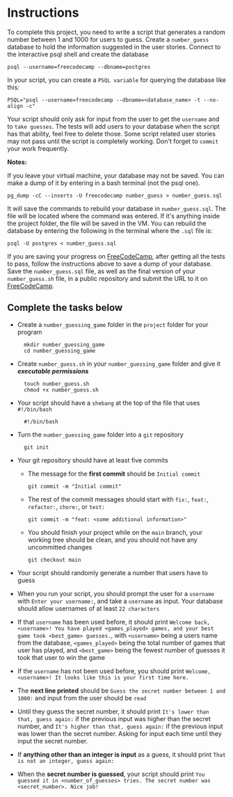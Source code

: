 # Instructions

To complete this project, you need to write a script that generates a random number between 1 and 1000 for users to guess. Create a `number_guess` database to hold the information suggested in the user stories. Connect to the interactive psql shell and create the database

    psql --username=freecodecamp --dbname=postgres

In your script, you can create a `PSQL variable` for querying the database like this:

    PSQL="psql --username=freecodecamp --dbname=<database_name> -t --no-align -c"

Your script should only ask for input from the user to get the `username` and to `take guesses`. The tests will add users to your database when the script has that ability, feel free to delete those. Some script related user stories may not pass until the script is completely working. Don't forget to `commit` your work frequently.

**Notes:**

If you leave your virtual machine, your database may not be saved. You can make a dump of it by entering in a bash terminal (not the psql one).

    pg_dump -cC --inserts -U freecodecamp number_guess > number_guess.sql

It will save the commands to rebuild your database in `number_guess.sql`. The file will be located where the command was entered. If it's anything inside the project folder, the file will be saved in the VM. You can rebuild the database by entering the following in the terminal where the `.sql` file is:

    psql -U postgres < number_guess.sql

If you are saving your progress on [FreeCodeCamp](freeCodeCamp.org), after getting all the tests to pass, follow the instructions above to save a dump of your database. Save the `number_guess.sql` file, as well as the final version of your `number_guess.sh` file, in a public repository and submit the URL to it on [FreeCodeCamp](freeCodeCamp.org).

## Complete the tasks below

* Create a `number_guessing_game` folder in the `project` folder for your program

        mkdir number_guessing_game
        cd number_guessing_game

* Create `number_guess.sh` in your `number_guessing_game` folder and give it ***executable permissions***

        touch number_guess.sh
        chmod +x number_guess.sh

* Your script should have a `shebang` at the top of the file that uses `#!/bin/bash`

        #!/bin/bash

* Turn the `number_guessing_game` folder into a `git` repository

        git init

* Your git repository should have at least five commits

  * The message for the **first commit** should be `Initial commit`

        git commit -m "Initial commit"

  * The rest of the commit messages should start with `fix:`, `feat:`, `refactor:`, `chore:`, or `test:`

        git commit -m "feat: <some additional information>"

  * You should finish your project while on the `main` branch, your working tree should be clean, and you should not have any uncommitted changes

        git checkout main

* Your script should randomly generate a number that users have to guess

* When you run your script, you should prompt the user for a `username` with `Enter your username:`, and take a `username` as input. Your database should allow usernames of at least `22 characters`

* If that `username` has been used before, it should print `Welcome back, <username>! You have played <games_played> games, and your best game took <best_game> guesses.`, with `<username>` being a users name from the database, `<games_played>` being the total number of games that user has played, and `<best_game>` being the fewest number of guesses it took that user to win the game

* If the `username` has not been used before, you should print `Welcome, <username>! It looks like this is your first time here.`

* The **next line printed** should be `Guess the secret number between 1 and 1000:` and input from the user should be `read`

* Until they guess the secret number, it should print `It's lower than that, guess again:` if the previous input was higher than the secret number, and `It's higher than that, guess again:` if the previous input was lower than the secret number. Asking for input each time until they input the secret number.

* If **anything other than an integer is input** as a guess, it should print `That is not an integer, guess again:`

* When the **secret number is guessed**, your script should print `You guessed it in <number_of_guesses> tries. The secret number was <secret_number>. Nice job!`
